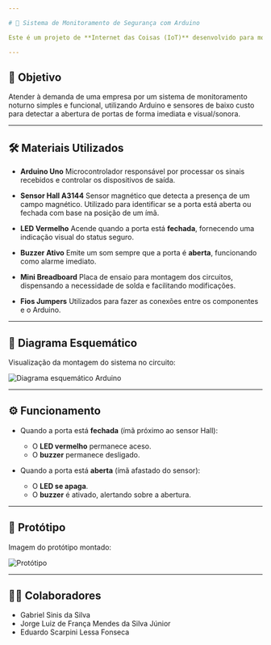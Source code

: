 ```yaml
---

# 🔐 Sistema de Monitoramento de Segurança com Arduino

Este é um projeto de **Internet das Coisas (IoT)** desenvolvido para monitorar portas em ambientes físicos. Utilizando sensores magnéticos, o sistema é capaz de indicar o status de uma porta (aberta ou fechada) e emitir alertas sonoros em caso de abertura indevida.

---
```


## 📌 Objetivo

Atender à demanda de uma empresa por um sistema de monitoramento noturno simples e funcional, utilizando Arduino e sensores de baixo custo para detectar a abertura de portas de forma imediata e visual/sonora.

---

## 🛠️ Materiais Utilizados

* **Arduino Uno**
  Microcontrolador responsável por processar os sinais recebidos e controlar os dispositivos de saída.

* **Sensor Hall A3144**
  Sensor magnético que detecta a presença de um campo magnético. Utilizado para identificar se a porta está aberta ou fechada com base na posição de um ímã.

* **LED Vermelho**
  Acende quando a porta está **fechada**, fornecendo uma indicação visual do status seguro.

* **Buzzer Ativo**
  Emite um som sempre que a porta é **aberta**, funcionando como alarme imediato.

* **Mini Breadboard**
  Placa de ensaio para montagem dos circuitos, dispensando a necessidade de solda e facilitando modificações.

* **Fios Jumpers**
  Utilizados para fazer as conexões entre os componentes e o Arduino.

---

## 🧩 Diagrama Esquemático

Visualização da montagem do sistema no circuito:

![Diagrama esquemático Arduino](https://github.com/user-attachments/assets/364f6f3b-ae68-4b62-9702-c044c7d255f7)

---

## ⚙️ Funcionamento

* Quando a porta está **fechada** (ímã próximo ao sensor Hall):

  * O **LED vermelho** permanece aceso.
  * O **buzzer** permanece desligado.

* Quando a porta está **aberta** (ímã afastado do sensor):

  * O **LED se apaga**.
  * O **buzzer** é ativado, alertando sobre a abertura.

---

## 🧪 Protótipo

Imagem do protótipo montado:

![Protótipo](https://github.com/user-attachments/assets/2b33848f-1434-4978-b54c-3577bb666950)

---

## 👨‍💻 Colaboradores

* Gabriel Sinis da Silva
* Jorge Luiz de França Mendes da Silva Júnior
* Eduardo Scarpini Lessa Fonseca

